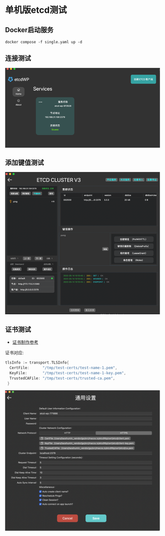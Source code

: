 # 单机版etcd测试

## Docker启动服务

```shell
docker compose -f single.yaml up -d 
```

## 连接测试

![img.png](none/img.png)

## 添加键值测试

![img_1.png](none/img_1.png)

## 证书测试

- [证书制作参考](https://github.com/workpieces/etcdWp/blob/main/cert/README.md)

证书对应:

```go
tlsInfo := transport.TLSInfo{
  CertFile:      "/tmp/test-certs/test-name-1.pem",
  KeyFile:       "/tmp/test-certs/test-name-1-key.pem",
  TrustedCAFile: "/tmp/test-certs/trusted-ca.pem",
 }
```

![](none/20571652523373_.pic.jpg)


